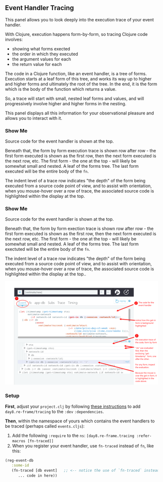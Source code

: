 ## Event Handler Tracing

This panel allows you to look deeply into the execution trace of your event handler.

With Clojure, execution happens form-by-form, so tracing Clojure code involves: 
  - showing what forms exected 
  - the order in which they executed 
  - the argument values for each 
  - the return value for each

The code in a Clojure function, like an event handler, is a tree of forms. Execution starts at a leaf form of this tree, and works its way up to higher and higher forms and ultimately the root of the tree. In the end, it is the form which is the body of the function which returns a value.

So, a trace will start with small, nested leaf forms and values, and will progressively involve higher and higher forms in the nesting.

This panel displays all this information for your observational pleasure and allows you to interact with it.

### Show Me

Source code for the event handler is shown at the top. 

Beneath that, the form by form execution trace is shown row after row - the first form executed is shown as the first row, then the next form executed is the next row, etc. The first form - the one at the top - will likely be somewhat small and nested. A leaf of the forms tree. The last form executed will be the entire body of the `fn`.

The indent level of a trace row indicates "the depth" of the form being executed from a source code point of view, and to assist with orientation, when you mouse-hover over a row of trace, the associated source code is highlighted within the display at the top.


### Show Me

Source code for the event handler is shown at the top. 

Beneath that, the form by form exection trace is shown row after row - the first form executed is shown as the first row, then the next form executed is the next row, etc. The first form - the one at the top - will likely be somewhat small and nested. A leaf of the forms tree. The last form exectuted will be the entire body of the `fn`.

The indent level of a trace row indicates "the depth" of the form being executed from a source code point of view, and to assist with orientation, when you mouse-hover over a row of trace, the associated source code is highlighted within the display at the top..

![Estim8 demo](/docs/images/estim8-demo.png)

### Setup

**First**, adjust your `project.clj` by following [these instructions](https://github.com/day8/re-frame-debux/blob/master/README.md#installation) to add `day8.re-frame/tracing` to the `:dev` `:dependencies`. 
 
**Then**, within the namespace of yours which contains the event handlers to be traced (perhaps called `events.cljs`):

 1. Add the following `:require` to the `ns`:  `[day8.re-frame.tracing :refer-macros [fn-traced]]`
 2. When you register your event handler, use `fn-traced` instead of `fn`, like this: 
 
 ```clj
 (reg-event-db 
    :some-id
    (fn-traced [db event]   ;; <-- notice the use of `fn-traced` instead of `fn`
       ... code in here))
 ```
